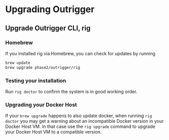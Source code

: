 # Upgrading Outrigger

## Upgrade Outrigger CLI, rig

### Homebrew

If you installed rig via Homebrew, you can check for updates by running

```bash
brew update
brew upgrade phase2/outrigger/rig
```

### Testing your installation

Run `rig doctor` to confirm the system is in good working order.

### Upgrading your Docker Host

If your `brew upgrade` happens to also update docker, when running `rig doctor` you 
may get a warning about an incompatible Docker version in your Docker Host VM. In that case use the
`rig upgrade` command to upgrade your Docker Host VM to a compatible version.
